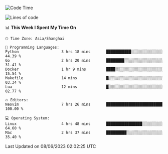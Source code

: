 <!--START_SECTION:waka-->
![Code Time](http://img.shields.io/badge/Code%20Time-1%2C384%20hrs%2056%20mins-blue)

![Lines of code](https://img.shields.io/badge/From%20Hello%20World%20I%27ve%20Written-261.4%20thousand%20lines%20of%20code-blue)

📊 **This Week I Spent My Time On** 

```text
🕑︎ Time Zone: Asia/Shanghai

💬 Programming Languages: 
Python                   3 hrs 18 mins       ███████████░░░░░░░░░░░░░░   44.39 % 
Go                       2 hrs 20 mins       ████████░░░░░░░░░░░░░░░░░   31.41 % 
Docker                   1 hr 9 mins         ████░░░░░░░░░░░░░░░░░░░░░   15.54 % 
Makefile                 14 mins             █░░░░░░░░░░░░░░░░░░░░░░░░   03.34 % 
Lua                      12 mins             █░░░░░░░░░░░░░░░░░░░░░░░░   02.77 % 

🔥 Editors: 
Neovim                   7 hrs 26 mins       █████████████████████████   100.00 % 

💻 Operating System: 
Linux                    4 hrs 48 mins       ████████████████░░░░░░░░░   64.60 % 
Mac                      2 hrs 37 mins       █████████░░░░░░░░░░░░░░░░   35.40 % 
```


 Last Updated on 08/06/2023 02:02:25 UTC
<!--END_SECTION:waka-->
